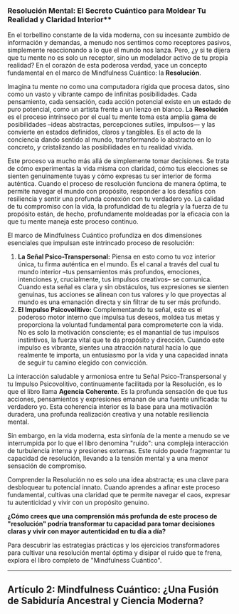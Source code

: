 ### Resolución Mental: El Secreto Cuántico para Moldear Tu Realidad y Claridad Interior**
En el torbellino constante de la vida moderna, con su incesante zumbido de información y demandas, a menudo nos sentimos como receptores pasivos, simplemente reaccionando a lo que el mundo nos lanza. Pero, ¿y si te dijera que tu mente no es solo un receptor, sino un modelador activo de tu propia realidad? En el corazón de esta poderosa verdad, yace un concepto fundamental en el marco de Mindfulness Cuántico: la **Resolución**.

Imagina tu mente no como una computadora rígida que procesa datos, sino como un vasto y vibrante campo de infinitas posibilidades. Cada pensamiento, cada sensación, cada acción potencial existe en un estado de puro potencial, como un artista frente a un lienzo en blanco. La **Resolución** es el proceso intrínseco por el cual tu mente toma esta amplia gama de posibilidades –ideas abstractas, percepciones sutiles, impulsos— y las convierte en estados definidos, claros y tangibles. Es el acto de la conciencia dando sentido al mundo, transformando lo abstracto en lo concreto, y cristalizando las posibilidades en tu realidad vivida.

Este proceso va mucho más allá de simplemente tomar decisiones. Se trata de cómo experimentas la vida misma con claridad, cómo tus elecciones se sienten genuinamente tuyas y cómo expresas tu ser interior de forma auténtica. Cuando el proceso de resolución funciona de manera óptima, te permite navegar el mundo con propósito, responder a los desafíos con resiliencia y sentir una profunda conexión con tu verdadero yo. La calidad de tu compromiso con la vida, la profundidad de tu alegría y la fuerza de tu propósito están, de hecho, profundamente moldeadas por la eficacia con la que tu mente maneja este proceso continuo.

El marco de Mindfulness Cuántico profundiza en dos dimensiones esenciales que impulsan este intrincado proceso de resolución:

1.  **La Señal Psico-Transpersonal:** Piensa en esto como tu voz interior única, tu firma auténtica en el mundo. Es el canal a través del cual tu mundo interior –tus pensamientos más profundos, emociones, intenciones y, crucialmente, tus impulsos creativos– se comunica. Cuando esta señal es clara y sin obstáculos, tus expresiones se sienten genuinas, tus acciones se alinean con tus valores y lo que proyectas al mundo es una emanación directa y sin filtrar de tu ser más profundo.
2.  **El Impulso Psicovolitivo:** Complementando tu señal, este es el poderoso motor interno que impulsa tus deseos, moldea tus metas y proporciona la voluntad fundamental para comprometerte con la vida. No es solo la motivación consciente; es el manantial de tus impulsos instintivos, la fuerza vital que te da propósito y dirección. Cuando este impulso es vibrante, sientes una atracción natural hacia lo que realmente te importa, un entusiasmo por la vida y una capacidad innata de seguir tu camino elegido con convicción.

La interacción saludable y armoniosa entre tu Señal Psico-Transpersonal y tu Impulso Psicovolitivo, continuamente facilitada por la Resolución, es lo que el libro llama **Agencia Coherente**. Es la profunda sensación de que tus acciones, pensamientos y expresiones emanan de una fuente unificada: tu verdadero yo. Esta coherencia interior es la base para una motivación duradera, una profunda realización creativa y una notable resiliencia mental.

Sin embargo, en la vida moderna, esta sinfonía de la mente a menudo se ve interrumpida por lo que el libro denomina "ruido": una compleja interacción de turbulencia interna y presiones externas. Este ruido puede fragmentar tu capacidad de resolución, llevando a la tensión mental y a una menor sensación de compromiso.

Comprender la Resolución no es solo una idea abstracta; es una clave para desbloquear tu potencial innato. Cuando aprendes a afinar este proceso fundamental, cultivas una claridad que te permite navegar el caos, expresar tu autenticidad y vivir con un propósito genuino.

**¿Cómo crees que una comprensión más profunda de este proceso de "resolución" podría transformar tu capacidad para tomar decisiones claras y vivir con mayor autenticidad en tu día a día?**

Para descubrir las estrategias prácticas y los ejercicios transformadores para cultivar una resolución mental óptima y disipar el ruido que te frena, explora el libro completo de "Mindfulness Cuántico".

---

## Artículo 2: Mindfulness Cuántico: ¿Una Fusión de Sabiduría Ancestral y Ciencia Moderna?